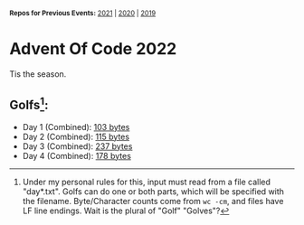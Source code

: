 <sup>
  <strong>Repos for Previous Events:</strong>
  <a href=https://github.com/Pyroan/AdventOfCode2021>2021</a> |
  <a href=https://github.com/Pyroan/AdventOfCode2020>2020</a> |
  <a href=https://github.com/Pyroan/AdventOfCode2019>2019</a>
</sup>

# Advent Of Code 2022
Tis the season.

## Golfs[^1]:
- Day 1 (Combined): [103 bytes](day1/day1golf.py)
- Day 2 (Combined): [115 bytes](day2/day2golf.py)
- Day 3 (Combined): [237 bytes](day3/day3golf.py)
- Day 4 (Combined): [178 bytes](day4/day4golf.py)

[^1]: Under my personal rules for this, input must read from a file called "day\*.txt". Golfs can do one or both parts, which will be specified with the filename. Byte/Character counts come from `wc -cm`, and files have LF line endings. Wait is the plural of "Golf" "Golves"?
